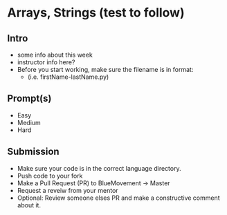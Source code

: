 # Arrays, Strings (test to follow)

## Intro

- some info about this week
- instructor info here?
- Before you start working, make sure the filename is in format:
  - (i.e. firstName-lastName.py)

## Prompt(s)

- Easy
- Medium
- Hard

## Submission

- Make sure your code is in the correct language directory.
- Push code to your fork
- Make a Pull Request (PR) to BlueMovement -> Master
- Request a reveiw from your mentor
- Optional: Review someone elses PR and make a constructive comment about it.
